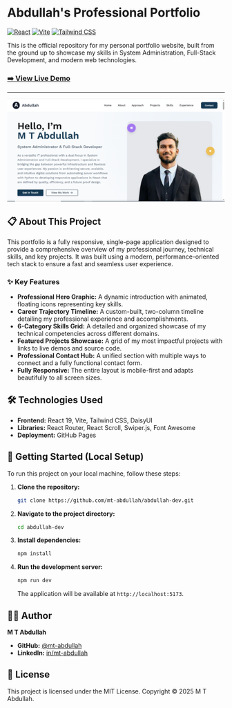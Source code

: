 # Abdullah's Professional Portfolio

[![React](https://img.shields.io/badge/React-19-%2361DAFB?logo=react&logoColor=black)](https://react.dev/)
[![Vite](https://img.shields.io/badge/Vite-6-%23646CFF?logo=vite&logoColor=white)](https://vitejs.dev/)
[![Tailwind CSS](https://img.shields.io/badge/Tailwind_CSS-4-%2306B6D4?logo=tailwindcss&logoColor=white)](https://tailwindcss.com/)

This is the official repository for my personal portfolio website, built from the ground up to showcase my skills in System Administration, Full-Stack Development, and modern web technologies.

### [➡️ View Live Demo](https:/mt-abdulla/.github.io/abdullah-dev/)



---

![Portfolio Screenshot](./public/screenshot.PNG)


## 📋 About This Project

This portfolio is a fully responsive, single-page application designed to provide a comprehensive overview of my professional journey, technical skills, and key projects. It was built using a modern, performance-oriented tech stack to ensure a fast and seamless user experience.

### ✨ Key Features

*   **Professional Hero Graphic:** A dynamic introduction with animated, floating icons representing key skills.
*   **Career Trajectory Timeline:** A custom-built, two-column timeline detailing my professional experience and accomplishments.
*   **6-Category Skills Grid:** A detailed and organized showcase of my technical competencies across different domains.
*   **Featured Projects Showcase:** A grid of my most impactful projects with links to live demos and source code.
*   **Professional Contact Hub:** A unified section with multiple ways to connect and a fully functional contact form.
*   **Fully Responsive:** The entire layout is mobile-first and adapts beautifully to all screen sizes.

## 🛠️ Technologies Used

*   **Frontend:** React 19, Vite, Tailwind CSS, DaisyUI
*   **Libraries:** React Router, React Scroll, Swiper.js, Font Awesome
*   **Deployment:** GitHub Pages

## 🚀 Getting Started (Local Setup)

To run this project on your local machine, follow these steps:

1.  **Clone the repository:**
    ```bash
    git clone https://github.com/mt-abdullah/abdullah-dev.git
    ```

2.  **Navigate to the project directory:**
    ```bash
    cd abdullah-dev
    ```

3.  **Install dependencies:**
    ```bash
    npm install
    ```

4.  **Run the development server:**
    ```bash
    npm run dev
    ```
    The application will be available at `http://localhost:5173`.

## 👨‍💻 Author

**M T Abdullah**

-   **GitHub:** [@mt-abdullah](https://github.com/mt-abdullah)
-   **LinkedIn:** [in/mt-abdullah](https://linkedin.com/in/mt-abdullah)

## 📄 License

This project is licensed under the MIT License. Copyright &copy; 2025 M T Abdullah.
